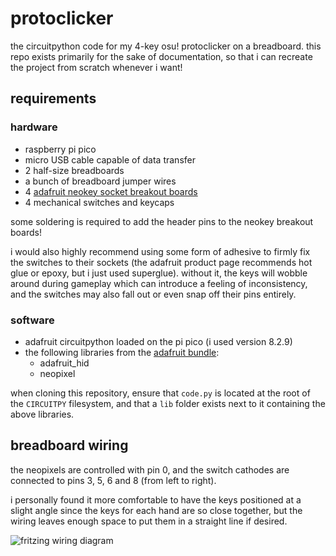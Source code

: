 # protoclicker
the circuitpython code for my 4-key osu! protoclicker on a breadboard. this repo
exists primarily for the sake of documentation, so that i can recreate the project
from scratch whenever i want!

## requirements

### hardware

- raspberry pi pico
- micro USB cable capable of data transfer
- 2 half-size breadboards
- a bunch of breadboard jumper wires
- 4 [adafruit neokey socket breakout boards](https://www.adafruit.com/product/4978)
- 4 mechanical switches and keycaps

some soldering is required to add the header pins to the neokey breakout boards!

i would also highly recommend using some form of adhesive to firmly fix the switches
to their sockets (the adafruit product page recommends hot glue or epoxy, but i just
used superglue). without it, the keys will wobble around during gameplay which can
introduce a feeling of inconsistency, and the switches may also fall out or even
snap off their pins entirely.

### software

- adafruit circuitpython loaded on the pi pico (i used version 8.2.9)
- the following libraries from the [adafruit bundle](https://github.com/adafruit/Adafruit_CircuitPython_Bundle):
  * adafruit_hid
  * neopixel

when cloning this repository, ensure that `code.py` is located at the root of the
`CIRCUITPY` filesystem, and that a `lib` folder exists next to it containing the
above libraries.

## breadboard wiring

the neopixels are controlled with pin 0, and the switch cathodes are connected to
pins 3, 5, 6 and 8 (from left to right).

i personally found it more comfortable to have the keys positioned at a slight angle
since the keys for each hand are so close together, but the wiring leaves enough
space to put them in a straight line if desired.

![fritzing wiring diagram](https://github.com/skrungly/protoclicker/assets/37349466/edfddc6e-d2ac-45e9-ab89-7b409f13989b)
